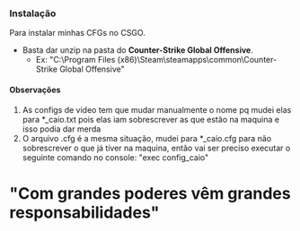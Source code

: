 ### Instalação
Para instalar minhas CFGs no CSGO.
  - Basta dar unzip na pasta do **Counter-Strike Global Offensive**.
    * Ex: "C:\Program Files (x86)\Steam\steamapps\common\Counter-Strike Global Offensive"

#### Observações
1. As configs de video tem que mudar manualmente o nome pq mudei elas para *_caio.txt pois elas iam sobrescrever as que estão na maquina e isso podia dar merda
2. O arquivo .cfg é a mesma situação, mudei para *_caio.cfg para não sobrescrever o que já tiver na maquina, então vai ser preciso executar o seguinte comando no console: "exec config_caio"

# "Com grandes poderes vêm grandes responsabilidades" 
